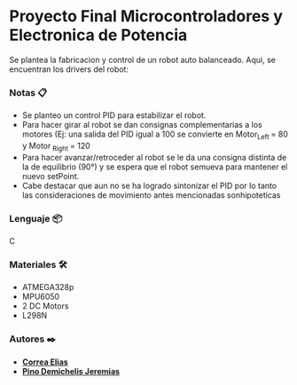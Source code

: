 # Proyecto Final Microcontroladores y Electronica de Potencia 
 Se plantea la fabricacion y control de un robot auto balanceado. Aqui, se encuentran los drivers del robot:
### Notas 📋 
* Se planteo un control PID para estabilizar el robot.
* Para hacer girar al robot se dan consignas complementarias a los motores (Ej: una salida del PID igual a 100 se convierte en 
 Motor<sub>Left </sub>= 80 y  Motor<sub> Right </sub>= 120
* Para hacer avanzar/retroceder al robot se le da una consigna distinta de la de equilibrio (90°) y se espera que el robot semueva para mantener el nuevo setPoint.
* Cabe destacar que aun no se ha logrado sintonizar el PID por lo tanto las consideraciones de movimiento antes mencionadas sonhipoteticas
### Lenguaje 📦
 C
### Materiales 🛠️
* ATMEGA328p
* MPU6050
* 2 DC Motors
* L298N 
### Autores ✒️
* **[Correa Elias](https://github.com/Eliasmck)** 
* **[Pino Demichelis Jeremias](https://github.com/jerepino)**


 
